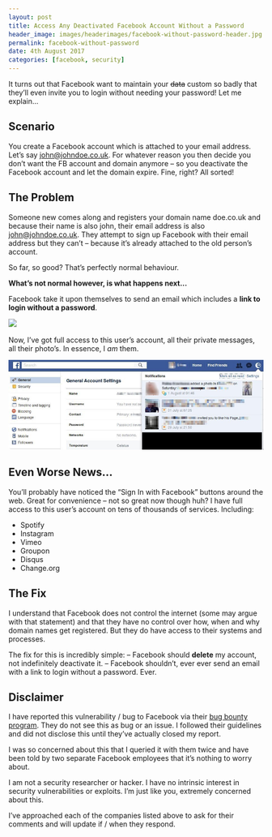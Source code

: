 ```yaml
---
layout: post
title: Access Any Deactivated Facebook Account Without a Password
header_image: images/headerimages/facebook-without-password-header.jpg
permalink: facebook-without-password
date: 4th August 2017
categories: [facebook, security]
---
```


It turns out that Facebook want to maintain your ~~data~~ custom so badly that they’ll even invite you to login without needing your password! Let me explain...

## Scenario

You create a Facebook account which is attached to your email address. Let’s say john@johndoe.co.uk. For whatever reason you then decide you don’t want the FB account and domain anymore – so you deactivate the Facebook account and let the domain expire. Fine, right? All sorted!

## The Problem

Someone new comes along and registers your domain name doe.co.uk and because their name is also john, their email address is also john@johndoe.co.uk. They attempt to sign up Facebook with their email address but they can’t – because it’s already attached to the old person’s account.

So far, so good? That’s perfectly normal behaviour.

**What’s not normal however, is what happens next...**

Facebook take it upon themselves to send an email which includes a **link to login without a password**.

![](images/postimages/facebook-without-password-1.jpg)

Now, I’ve got full access to this user’s account, all their private messages, all their photo’s. In essence, I *am* them.

![](images/postimages/facebook-without-password-2.jpg)

## Even Worse News...

You’ll probably have noticed the “Sign In with Facebook” buttons around the web. Great for convenience – not so great now though huh? I have full access to this user’s account on tens of thousands of services. Including:

- Spotify
- Instagram
- Vimeo
- Groupon
- Disqus
- Change.org

## The Fix

I understand that Facebook does not control the internet (some may argue with that statement) and that they have no control over how, when and why domain names get registered. But they do have access to their systems and processes.

The fix for this is incredibly simple:
– Facebook should **delete** my account, not indefinitely deactivate it.
– Facebook shouldn’t, ever ever send an email with a link to login without a password. Ever.

## Disclaimer

I have reported this vulnerability / bug to Facebook via their [bug bounty program](https://www.facebook.com/whitehat). They do not see this as bug or an issue. I followed their guidelines and did not disclose this until they’ve actually closed my report.

I was so concerned about this that I queried it with them twice and have been told by two separate Facebook employees that it’s nothing to worry about.

I am not a security researcher or hacker. I have no intrinsic interest in security vulnerabilities or exploits. I’m just like you, extremely concerned about this.

I’ve approached each of the companies listed above to ask for their comments and will update if / when they respond.